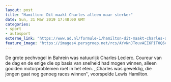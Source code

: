 ```yaml
---
layout: post
title: "Hamilton: Dit maakt Charles alleen maar sterker"
date: Sun, 31 Mar 2019 17:48:00 GMT
categories: 
- sport 
- autosport 
externe_link: "https://www.ad.nl/formule-1/hamilton-dit-maakt-charles-alleen-maar-sterker~a4de3c27/"
feature_image: "https://images4.persgroep.net/rcs/AYvNnJTouvAEI6PIT0Q6cp3aCbk/diocontent/144579839/_fitwidth/400/?appId=21791a8992982cd8da851550a453bd7f&quality=0.7"
---
```


De grote pechvogel in Bahrein was natuurlijk Charles Leclerc. Coureur van de dag en de enige die op basis van snelheid had mogen winnen, alleen gooiden motorproblemen roet in het eten. ,,Charles was geweldig, die jongen gaat nog genoeg races winnen’‘, voorspelde Lewis Hamilton.
